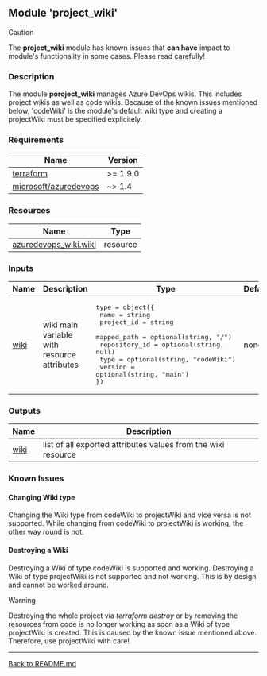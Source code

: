 ## Module 'project_wiki'

> [!CAUTION]
> The **project_wiki** module has known issues that **can have** impact to module's functionality in some cases. Please read carefully!  

### Description

The module **poroject_wiki** manages Azure DevOps wikis. This includes project wikis as well as code wikis. Because of the known issues mentioned below, 'codeWiki' is the module's default wiki type and creating a projectWiki must be specified explicitely.  

### Requirements

| Name | Version |
|------|---------|
| <a name="requirement_terraform"></a> [terraform](#requirement\_terraform) | >= 1.9.0 |
| <a name="requirement_azuredevops"></a> [microsoft\/azuredevops](#requirement\_azuredevops) | ~> 1.4 |

### Resources

| Name | Type |
|------|------|
| [azuredevops_wiki.wiki](https://registry.terraform.io/providers/microsoft/azuredevops/latest/docs/resources/wiki) | resource |

### Inputs

| Name | Description | Type | Default | Required |
|------|-------------|------|---------|:--------:|
| <a name="input_wiki"></a> [wiki](#input\_wiki) | wiki main variable with resource attributes | <pre>type = object({<br>  name = string<br>  project_id = string<br>  mapped_path = optional(string, "/")<br>  repository_id = optional(string, null)<br>  type = optional(string, "codeWiki")<br>  version = optional(string, "main")<br>})<br></pre> | none | yes |

### Outputs

| Name | Description |
|------|-------------|
| <a name="output_wiki"></a> [wiki](#output\_wiki) | list of all exported attributes values from the wiki resource |

### Known Issues

#### Changing Wiki type

Changing the Wiki type from codeWiki to projectWiki and vice versa is not supported. While changing from codeWiki to projectWiki is working, the other way round is not.  

#### Destroying a Wiki

Destroying a Wiki of type codeWiki is supported and working. Destroying a Wiki of type projectWiki is not supported and not working. This is by design and cannot be worked around.  
  
> [!WARNING]  
> Destroying the whole project via <i>terraform destroy</i> or by removing the resources from code is no longer working as soon as a Wiki of type projectWiki is created. This is caused by the known issue mentioned above. Therefore, use projectWiki with care!  
  
---
  
[Back to README.md](../README.md)  
